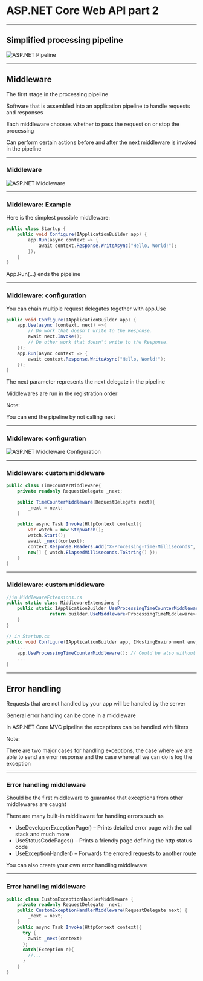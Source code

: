 # ASP.NET Core Web API part 2

---

## Simplified processing pipeline

![ASP.NET Pipeline](/resources/aspnet-simple-pipeline.png)

---

## Middleware

The first stage in the processing pipeline

Software that is assembled into an application pipeline to handle requests and responses

Each middleware chooses whether to pass the request on or stop the processing

Can perform certain actions before and after the next middleware is invoked in the pipeline

---

### Middleware

![ASP.NET Middleware](/resources/aspnet-middleware.png)

---

### Middleware: Example

Here is the simplest possible middleware:

```C#
public class Startup {
    public void Configure(IApplicationBuilder app) {
        app.Run(async context => {
            await context.Response.WriteAsync("Hello, World!");
        });
    }
}
```

App.Run(…) ends the pipeline

---

### Middleware: configuration

You can chain multiple request delegates together with app.Use

```C#
public void Configure(IApplicationBuilder app) {
    app.Use(async (context, next) =>{
        // Do work that doesn't write to the Response.
        await next.Invoke();
        // Do other work that doesn't write to the Response.
    });
    app.Run(async context => {
        await context.Response.WriteAsync("Hello, World!");
    });
}
```

The next parameter represents the next delegate in the pipeline

Middlewares are run in the registration order

Note:

You can end the pipeline by not calling next

---

### Middleware: configuration

![ASP.NET Middleware Configuration](/resources/aspnet-middleware-conf.png)

---

### Middleware: custom middleware

```C#
public class TimeCounterMiddleware{
    private readonly RequestDelegate _next;

    public TimeCounterMiddleware(RequestDelegate next){
        _next = next;
    }

    public async Task Invoke(HttpContext context){
        var watch = new Stopwatch();
        watch.Start();
        await _next(context);
        context.Response.Headers.Add("X-Processing-Time-Milliseconds",
		new[] { watch.ElapsedMilliseconds.ToString() });
    }
}
```

---

### Middleware: custom middleware

```C#
//in MiddlewareExtensions.cs
public static class MiddlewareExtensions {
	public static IApplicationBuilder UseProcessingTimeCounterMiddleware(this IApplicationBuilder builder) {
        		return builder.UseMiddleware<ProcessingTimeMiddleware>();
    }
}

// in Startup.cs
public void Configure(IApplicationBuilder app, IHostingEnvironment env, ILoggerFactory loggerFactory) {
    ...
    app.UseProcessingTimeCounterMiddleware(); // Could be also without the extension method: 												       // app.UseMiddleware<AuthorizationMiddleware>();
    ...
}
```

---

## Error handling

Requests that are not handled by your app will be handled by the server

General error handling can be done in a middleware

In ASP.NET Core MVC pipeline the exceptions can be handled with filters

Note:

There are two major cases for handling exceptions, the case where we are able to send an error response and the case where all we can do is log the exception

---

### Error handling middleware

Should be the first middleware to guarantee that exceptions from other middlewares are caught

There are many built-in middleware for handling errors such as

- UseDeveloperExceptionPage() – Prints detailed error page with the call stack and much more
- UseStatusCodePages() – Prints a friendly page defining the http status code
- UseExceptionHandler() – Forwards the errored requests to another route

You can also create your own error handling middleware

---

### Error handling middleware

```C#
public class CustomExceptionHandlerMiddleware {
    private readonly RequestDelegate _next;
	public CustomExceptionHandlerMiddleware(RequestDelegate next) {
		_next = next;
	}
	public async Task Invoke(HttpContext context){
	  try {
		await _next(context)
	  };
	  catch(Exception e){
		//...
	  }
	}
}
```

